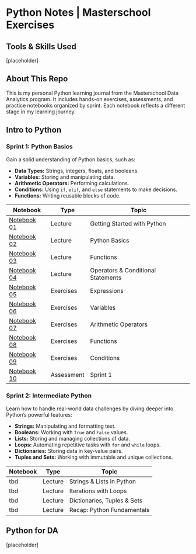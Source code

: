 # Python Notes | Masterschool Exercises

## Tools & Skills Used

[placeholder]

## About This Repo

This is my personal Python learning journal from the Masterschool Data Analytics program. It includes hands-on exercises, assessments, and practice notebooks organized by sprint. Each notebook reflects a different stage in my learning journey.

## Intro to Python

### Sprint 1: Python Basics

Gain a solid understanding of Python basics, such as:

- **Data Types:** Strings, integers, floats, and booleans.
- **Variables:** Storing and manipulating data.
- **Arithmetic Operators:** Performing calculations.
- **Conditions:** Using `if`, `elif`, and `else` statements to make decisions.
- **Functions:** Writing reusable blocks of code.

| Notebook | Type | Topic |
| --- | --- | --- |
| [Notebook 01](/notebooks/01_getting_started.ipynb) | Lecture | Getting Started with Python |
| [Notebook 02](/notebooks/02_python_basics.ipynb) | Lecture | Python Basics |
| [Notebook 03](/notebooks/03_functions.ipynb) | Lecture | Functions |
| [Notebook 04](/notebooks/04_operators_conditional_statements.ipynb) | Lecture | Operators & Conditional Statements |
| [Notebook 05](/notebooks/05_exercises_expressions.ipynb) | Exercises | Expressions |
| [Notebook 06](/notebooks/06_exercises_variables.ipynb) | Exercises | Variables |
| [Notebook 07](/notebooks/07_exercises_arithmetic_operators.ipynb) | Exercises | Arithmetic Operators |
| [Notebook 08](/notebooks/08_exercises_functions.ipynb) | Exercises | Functions |
| [Notebook 09](/notebooks/09_exercises_conditions.ipynb) | Exercises | Conditions |
| [Notebook 10](/notebooks/10_assessment_sprint_1.ipynb) | Assessment | Sprint 1 |

### Sprint 2: Intermediate Python

Learn how to handle real-world data challenges by diving deeper into Python’s powerful features:

- **Strings:** Manipulating and formatting text.
- **Booleans:** Working with `True` and `False` values.
- **Lists:** Storing and managing collections of data.
- **Loops:** Automating repetitive tasks with `for` and `while` loops.
- **Dictionaries:** Storing data in key-value pairs.
- **Tuples and Sets:** Working with immutable and unique collections.

| Notebook | Type | Topic |
| --- | --- | --- |
| tbd | Lecture | Strings & Lists in Python |
| tbd | Lecture | Iterations with Loops |
| tbd | Lecture | Dictionaries, Tuples & Sets |
| tbd | Lecture | Recap: Python Fundamentals |

## Python for DA

[placeholder]
